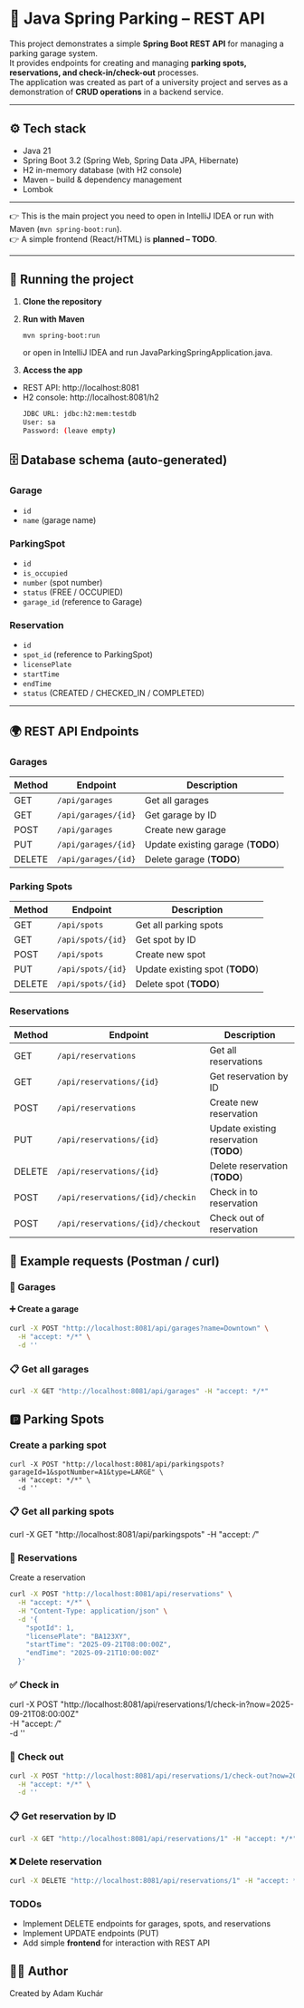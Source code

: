 # 🚗 Java Spring Parking – REST API

This project demonstrates a simple **Spring Boot REST API** for managing a parking garage system.  
It provides endpoints for creating and managing **parking spots, reservations, and check-in/check-out** processes.  
The application was created as part of a university project and serves as a demonstration of **CRUD operations** in a backend service.

---

## ⚙️ Tech stack
- Java 21
- Spring Boot 3.2 (Spring Web, Spring Data JPA, Hibernate)
- H2 in-memory database (with H2 console)
- Maven – build & dependency management
- Lombok

---

👉 This is the main project you need to open in IntelliJ IDEA or run with Maven (`mvn spring-boot:run`).  
👉 A simple frontend (React/HTML) is **planned – TODO**.

---

## 🚀 Running the project

1. **Clone the repository**

2. **Run with Maven**
    ```bash
    mvn spring-boot:run
    ```
    or open in IntelliJ IDEA and run JavaParkingSpringApplication.java.

3. **Access the app**
- REST API: http://localhost:8081
- H2 console: http://localhost:8081/h2
    ```bash
    JDBC URL: jdbc:h2:mem:testdb
    User: sa
    Password: (leave empty)
    ```
## 🗄️ Database schema (auto-generated)

### Garage
- `id`
- `name` (garage name)

### ParkingSpot
- `id`
- `is_occupied` 
- `number` (spot number)
- `status` (FREE / OCCUPIED)
- `garage_id` (reference to Garage)

### Reservation
- `id`
- `spot_id` (reference to ParkingSpot)
- `licensePlate`
- `startTime`
- `endTime`
- `status` (CREATED / CHECKED_IN / COMPLETED)

---

## 🌍 REST API Endpoints

### Garages
| Method | Endpoint               | Description                |
|--------|-------------------------|----------------------------|
| GET    | `/api/garages`         | Get all garages            |
| GET    | `/api/garages/{id}`    | Get garage by ID           |
| POST   | `/api/garages`         | Create new garage          |
| PUT    | `/api/garages/{id}`    | Update existing garage (**TODO**) |
| DELETE | `/api/garages/{id}`    | Delete garage (**TODO**)   |

### Parking Spots
| Method | Endpoint                 | Description          |
|--------|---------------------------|----------------------|
| GET    | `/api/spots`             | Get all parking spots |
| GET    | `/api/spots/{id}`        | Get spot by ID       |
| POST   | `/api/spots`             | Create new spot      |
| PUT    | `/api/spots/{id}`        | Update existing spot (**TODO**) |
| DELETE | `/api/spots/{id}`        | Delete spot (**TODO**) |

### Reservations
| Method | Endpoint                    | Description               |
|--------|------------------------------|---------------------------|
| GET    | `/api/reservations`         | Get all reservations      |
| GET    | `/api/reservations/{id}`    | Get reservation by ID     |
| POST   | `/api/reservations`         | Create new reservation    |
| PUT    | `/api/reservations/{id}`    | Update existing reservation (**TODO**) |
| DELETE | `/api/reservations/{id}`    | Delete reservation (**TODO**) |
| POST   | `/api/reservations/{id}/checkin`  | Check in to reservation  |
| POST   | `/api/reservations/{id}/checkout` | Check out of reservation |


## 📑 Example requests (Postman / curl)

### 🏢 Garages

#### ➕ Create a garage
```bash
curl -X POST "http://localhost:8081/api/garages?name=Downtown" \
  -H "accept: */*" \
  -d ''
```

### 📋 Get all garages
```bash
curl -X GET "http://localhost:8081/api/garages" -H "accept: */*"
```

## 🅿️ Parking Spots
### Create a parking spot

```
curl -X POST "http://localhost:8081/api/parkingspots?garageId=1&spotNumber=A1&type=LARGE" \
  -H "accept: */*" \
  -d ''
```
### 📋 Get all parking spots
curl -X GET "http://localhost:8081/api/parkingspots" -H "accept: */*"


### 📅 Reservations
Create a reservation
```bash
curl -X POST "http://localhost:8081/api/reservations" \
  -H "accept: */*" \
  -H "Content-Type: application/json" \
  -d '{
    "spotId": 1,
    "licensePlate": "BA123XY",
    "startTime": "2025-09-21T08:00:00Z",
    "endTime": "2025-09-21T10:00:00Z"
  }'

```
### ✅ Check in
curl -X POST "http://localhost:8081/api/reservations/1/check-in?now=2025-09-21T08:00:00Z" \
  -H "accept: */*" \
  -d ''

### 🏁 Check out
```bash
curl -X POST "http://localhost:8081/api/reservations/1/check-out?now=2025-09-21T10:00:00Z" \
  -H "accept: */*" \
  -d ''

```

### 📋 Get reservation by ID
```bash 
curl -X GET "http://localhost:8081/api/reservations/1" -H "accept: */*"

```

### ❌ Delete reservation
```bash
curl -X DELETE "http://localhost:8081/api/reservations/1" -H "accept: */*"
```



### TODOs 
- Implement DELETE endpoints for garages, spots, and reservations
- Implement UPDATE endpoints (PUT)
- Add simple **frontend** for interaction with REST API


## 🧑‍💻 Author
Created by Adam Kuchár


